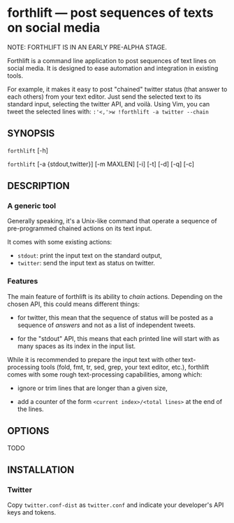 forthlift — post sequences of texts on social media
===================================================

NOTE: FORTHLIFT IS IN AN EARLY PRE-ALPHA STAGE.

Forthlift is a command line application to post sequences of text lines on social media.
It is designed to ease automation and integration in existing tools.

For example, it makes it easy to post "chained" twitter status (that answer to each others)
from your text editor. Just send the selected text to its standard input, selecting the
twitter API, and voilà. Using Vim, you can tweet the selected lines with:
`:'<,'>w !forthlift -a twitter --chain`


## SYNOPSIS

`forthlift` [-h]

`forthlift` [-a {stdout,twitter}] [-m MAXLEN] [-i] [-t] [-d] [-q] [-c]


## DESCRIPTION

### A generic tool

Generally speaking, it's a Unix-like command that operate a sequence of pre-programmed
chained actions on its text input.

It comes with some existing actions:
* `stdout`: print the input text on the standard output,
* `twitter`: send the input text as status on twitter.


### Features

The main feature of forthlift is its ability to *chain* actions.
Depending on the chosen API, this could means different things:

* for twitter, this mean that the sequence of status will be posted
  as a sequence of *answers* and not as a list of independent tweets.

* for the "stdout" API, this means that each printed line will start
  with as many spaces as its index in the input list.


While it is recommended to prepare the input text with other text-processing tools
(fold, fmt, tr, sed, grep, your text editor, etc.),
forthlift comes with some rough text-processing capabilities, among which:

* ignore or trim lines that are longer than a given size,

* add a counter of the form `<current index>/<total lines>` at the end of the lines.


## OPTIONS

TODO


## INSTALLATION

### Twitter

Copy `twitter.conf-dist` as `twitter.conf` and indicate your developer's API keys and tokens.

